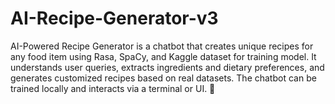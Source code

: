 # AI-Recipe-Generator-v3
AI-Powered Recipe Generator is a chatbot that creates unique recipes for any food item using Rasa, SpaCy, and Kaggle dataset for training model. It understands user queries, extracts ingredients and dietary preferences, and generates customized recipes based on real datasets. The chatbot can be trained locally and interacts via a terminal or UI. 🚀
